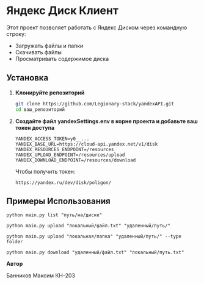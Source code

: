 # Яндекс Диск Клиент

Этот проект позволяет работать с Яндекс Диском через командную строку:
- Загружать файлы и папки
- Скачивать файлы
- Просматривать содержимое диска

## Установка

1. **Клонируйте репозиторий**

   ```bash
   git clone https://github.com/Legionary-stack/yandexAPI.git
   cd ваш_репозиторий
   ```
   
2. **Создайте файл yandexSettings.env в корне проекта и добавьте ваш токен доступа**
    ```env
   YANDEX_ACCESS_TOKEN=y0__...
   YANDEX_BASE_URL=https://cloud-api.yandex.net/v1/disk
   YANDEX_RESOURCES_ENDPOINT=/resources
   YANDEX_UPLOAD_ENDPOINT=/resources/upload
   YANDEX_DOWNLOAD_ENDPOINT=/resources/download
   ```
   
   Чтобы получить токен:
    ```text
    https://yandex.ru/dev/disk/poligon/
    ```
   

## Примеры Использования

```shell
python main.py list "путь/на/диске"

python main.py upload "локальный/файл.txt" "удаленный/путь/"

python main.py upload "локальная/папка" "удаленный/путь/" --type folder

python main.py download "удаленный/файл.txt" "локальный/путь.txt"
```

**Автор**

Банников Максим КН-203
